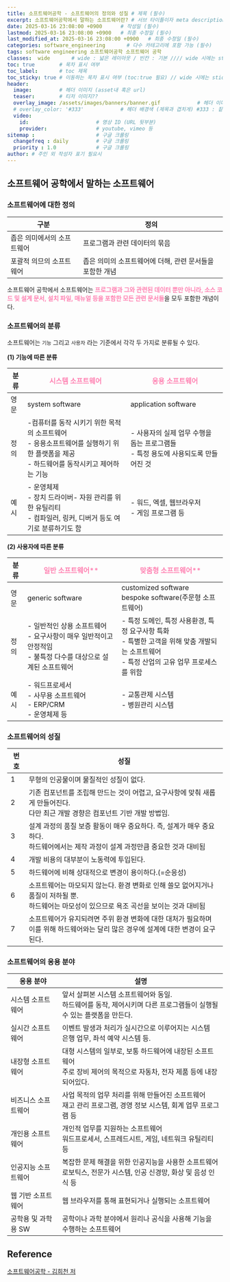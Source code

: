 ```yaml
---
title: 소프트웨어공학 - 소프트웨어의 정의와 성질 # 제목 (필수)
excerpt: 소프트웨어공학에서 말하는 소프트웨어란? # 서브 타이틀이자 meta description (필수)
date: 2025-03-16 23:08:00 +0900      # 작성일 (필수)
lastmod: 2025-03-16 23:08:00 +0900   # 최종 수정일 (필수)
last_modified_at: 2025-03-16 23:08:00 +0900   # 최종 수정일 (필수)
categories: software_engineering       # 다수 카테고리에 포함 가능 (필수)
tags: software engineering 소프트웨어공학 소프트웨어 공학                     # 태그 복수개 가능 (필수)
classes:  wide       # wide : 넓은 레이아웃 / 빈칸 : 기본 //// wide 시에는 sticky toc 불가
toc: true        # 목차 표시 여부
toc_label:       # toc 제목
toc_sticky: true # 이동하는 목차 표시 여부 (toc:true 필요) // wide 시에는 sticky toc 불가
header: 
  image:         # 헤더 이미지 (asset내 혹은 url)
  teaser:        # 티저 이미지??
  overlay_image: /assets/images/banners/banner.gif            # 헤더 이미지 (제목과 겹치게)
  # overlay_color: '#333'            # 헤더 배경색 (제목과 겹치게) #333 : 짙은 회색 (필수)
  video:
    id:                      # 영상 ID (URL 뒷부분)
    provider:                # youtube, vimeo 등
sitemap :                    # 구글 크롤링
  changefreq : daily         # 구글 크롤링
  priority : 1.0             # 구글 크롤링
author: # 주인 외 작성자 표기 필요시
---
```

<!--postNo: 20250316_001-->


## 소프트웨어 공학에서 말하는 소프트웨어  

### 소프트웨어에 대한 정의  

|구분|정의|
|---|---|
|좁은 의미에서의 소프트웨어|프로그램과 관련 데이터의 묶음|
|포괄적 의므의 소프트웨어|좁은 의미의 소프트웨어에 더해, 관련 문서들을 포함한 개념|

소프트웨어 공학에서 소프트웨어는 <b><font color="FF82B2">프로그램과 그와 관련된 데이터 뿐만 아니라, 소스 코드 및 설계 문서, 설치 파일, 매뉴얼 등을 포함한 모든 관련 문서들</font></b>을 모두 포함한 개념이다.  

### 소프트웨어의 분류  

소프트웨어는 `기능` 그리고 `사용자` 라는 기준에서 각각 두 가지로 분류될 수 있다.  

**(1) 기능에 따른 분류**  

|분류|<b><font color="FF82B2">시스템 소프트웨어</font></b>|<b><font color="FF82B2">응용 소프트웨어</font></b>|
|---|---|---|
|영문|system software|application software|
|정의|-컴퓨터를 동작 시키기 위한 목적의 소프트웨어<br>- 응용소프트웨어를 실행하기 위한 플랫폼을 제공<br>- 하드웨어를 동작시키고 제어하는 기능|- 사용자의 실제 업무 수행을 돕는 프로그램들<br>- 특정 용도에 사용되도록 만들어진 것|
|예시|- 운영체제<br>- 장치 드라이버- 자원 관리를 위한 유틸리티<br>- 컴파일러, 링커, 디버거 등도 여기로 분류하기도 함|- 워드, 엑셀, 웹브라우저<br>- 게임 프로그램 등|


**(2) 사용자에 따른 분류**  

|분류|<b><font color="FF82B2">일반 소프트웨어**|<b><font color="FF82B2">맞춤형 소프트웨어**|
|---|---|---|
|영문|generic software|customized software<br>bespoke software(주문형 소프트웨어)|
|정의|- 일반적인 상용 소프트웨어<br>- 요구사항이 매우 일반적이고 안정적임<br>- 불특정 다수를 대상으로 설계된 소프트웨어|- 특정 도메인, 특정 사용환경, 특정 요구사항 특화<br>- 특별한 고객을 위해 맞춤 개발되는 소프트웨어<br>- 특정 산업의 고유 업무 프로세스를 위함|
|예시|- 워드프로세서<br>- 사무용 소프트웨어<br>- ERP/CRM<br>- 운영체제 등|- 교통관제 시스템<br>- 병원관리 시스템|


### 소프트웨어의 성질  

|번호|성질|
|---|---|
|1|무형의 인공물이며 물질적인 성질이 없다.|
|2|기존 컴포넌트를 조립해 만드는 것이 어렵고, 요구사항에 맞춰 새롭게 만들어진다.<br>다만 최근 개발 경향은 컴포넌트 기반 개발 방법임.|
|3|설계 과정의 품질 보증 활동이 매우 중요하다. 즉, 설계가 매우 중요하다.<br>하드웨어에서는 제작 과정이 설계 과정만큼 중요한 것과 대비됨|
|4|개발 비용의 대부분이 노동력에 투입된다.|
|5|하드웨어에 비해 상대적으로 변경이 용이하다.(=순응성)|
|6|소프트웨어는 마모되지 않는다. 환경 변화로 인해 쓸모 없어지거나 품질이 저하될 뿐.<br>하드웨어는 마모성이 있으므로 욕조 곡선을 보이는 것과 대비됨|
|7|소프트웨어가 유지되려면 주위 환경 변화에 대한 대처가 필요하며<br>이를 위해 하드웨어와는 달리 많은 경우에 설계에 대한 변경이 요구된다.|


### 소프트웨어의 응용 분야  

|응용 분야|설명|
|---|---|
|시스템 소프트웨어|앞서 살펴본 시스템 소프트웨어와 동일.<br>하드웨어를 동작, 제어시키며 다른 프로그램들이 실행될 수 있는 플랫폼을 만든다.|
|실시간 소프트웨어|이벤트 발생과 처리가 실시간으로 이루어지는 시스템<br>은행 업무, 좌석 예약 시스템 등.|
|내장형 소프트웨어|대형 시스템의 일부로, 보통 하드웨어에 내장된 소프트웨어<br>주로 장비 제어의 목적으로 자동차, 전자  제품 등에 내장되어있다.|
|비즈니스 소프트웨어|사업 목적의 업무 처리를 위해 만들어진 소프트웨어<br>재고 관리 프로그램, 경영 정보 시스템, 회계 업무 프로그램 등|
|개인용 소프트웨어|개인적 업무를 지원하는 소프트웨어<br>워드프로세서, 스프레드시트, 게임, 네트워크 유틸리티 등|
|인공지능 소프트웨어|복잡한 문제 해결을 위한 인공지능을 사용한 소프트웨어<br>로보틱스, 전문가 시스템, 인공 신경망, 화상 및 음성 인식 등|
|웹 기반 소프트웨어|웹 브라우저를 통해 표현되거나 실행되는 소프트웨어|
|공학용 및 과학용 SW|공학이나 과학 분야에서 원리나 공식을 사용해 기능을 수행하는 소프트웨어|


## Reference  

[소프트웨어공학 - 김희천 저](https://search.shopping.naver.com/book/catalog/32473335794)  
